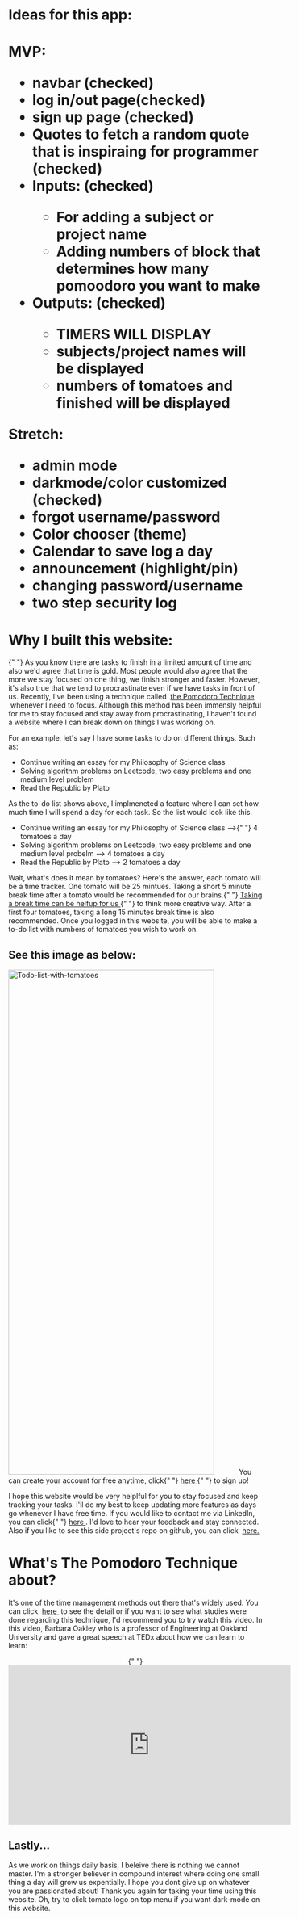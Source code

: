 <h1>Ideas for this app:<h1>

MVP:

<ul>
    <li>navbar (checked)</li> 
    <li>log in/out page(checked)</li>
    <li>sign up page (checked)</li>
    <li>Quotes to fetch a random quote that is inspiraing for programmer (checked)</li>
    <li>Inputs: (checked)</li>
        <ul>
            <li>For adding a subject or project name</li>
            <li>Adding numbers of block that determines how many pomoodoro you want to make</li>
        </ul>
    <li>Outputs: (checked)</li>
        <ul>
            <li>TIMERS WILL DISPLAY</li>
            <li>subjects/project names will be displayed</li>
            <li>numbers of tomatoes and finished will be displayed</li>
        </ul>
</ul>

Stretch:

<ul>
    <li>admin mode</li>
    <li>darkmode/color customized (checked)</li>
    <li>forgot username/password</li>
    <li>Color chooser (theme)</li>
    <li>Calendar to save log a day</li>
    <li>announcement (highlight/pin)</li>
    <li>changing password/username</li>
    <li>two step security log</li>
</ul>

<h1>Why I built this website:</h1>
      <p>
        {" "}
        As you know there are tasks to finish in a limited amount of time and
        also we'd agree that time is gold. Most people would also agree that the
        more we stay focused on one thing, we finish stronger and faster.
        However, it's also true that we tend to procrastinate even if we have
        tasks in front of us. Recently, I've been using a technique called&nbsp;
        <a
          style={{ color: "tomato" }}
          href="https://francescocirillo.com/pages/pomodoro-technique"
          target="_blank"
        >
          the Pomodoro Technique
        </a>
        &nbsp;whenever I need to focus. Although this method has been immensly
        helpful for me to stay focused and stay away from procrastinating, I
        haven't found a website where I can break down on things I was working
        on.
      </p>
      <p>
        For an example, let's say I have some tasks to do on different things.
        Such as:
        <ul>
          <li>Continue writing an essay for my Philosophy of Science class</li>
          <li>
            Solving algorithm problems on Leetcode, two easy problems and one
            medium level problem
          </li>
          <li>
            Read <span style={{ fontStyle: "italic" }}>the Republic</span> by
            Plato
          </li>
        </ul>
        As the to-do list shows above, I implmeneted a feature where I can set
        how much time I will spend a day for each task. So the list would look
        like this.
        <ul>
          <li>
            Continue writing an essay for my Philosophy of Science class -->{" "}
            <span style={{ color: "tomato" }}>4 tomatoes </span>a day
          </li>
          <li>
            Solving algorithm problems on Leetcode, two easy problems and one
            medium level probelm -->
            <span style={{ color: "tomato" }}> 4 tomatoes </span> a day
          </li>
          <li>
            Read <span style={{ fontStyle: "italic" }}>the Republic</span> by
            Plato --> <span style={{ color: "tomato" }}> 2 tomatoes </span>a day
          </li>
        </ul>
        Wait, what's does it mean by tomatoes? Here's the answer, each tomato
        will be a time tracker. One tomato will be 25 mintues. Taking a short 5
        minute break time after a tomato would be recommended for our brains.{" "}
        <a
          href="https://www.linkedin.com/in/joo-woon-kang-2515ab1a2/"
          target="_blank"
        >
          Taking a break time can be helfup for us
        </a>{" "}
        to think more creative way. After a first four tomatoes, taking a long
        15 minutes break time is also recommended. Once you logged in this
        website, you will be able to make a to-do list with numbers of tomatoes
        you wish to work on.
      </p>
      <h2> See this image as below:</h2>
      <p>
        <img
          src="todo-list-with-tomatoes.png"
          alt="Todo-list-with-tomatoes"
          width="90%"
          height="1000vh"
          className="image"
        ></img>
        You can create your account for free anytime, click{" "}
        <a
          href="https://side-project-a-drop-a-day.vercel.app/signup"
          target="_blank"
        >
          here
        </a>{" "}
        to sign up!
      </p>
      <p>
        I hope this website would be very helplful for you to stay focused and
        keep tracking your tasks. I'll do my best to keep updating more features
        as days go whenever I have free time. If you would like to contact me
        via LinkedIn, you can click{" "}
        <a
          href="https://www.linkedin.com/in/joo-woon-kang-2515ab1a2/"
          target="_blank"
        >
          here
        </a>
        . I'd love to hear your feedback and stay connected. Also if you like to
        see this side project's repo on github, you can click&nbsp;
        <a
          href="https://github.com/joowoonk/Side-Project-A-Drop-A-Day"
          target="_blank"
        >
          here.
        </a>
      </p>
        <h1>What's The Pomodoro Technique about?</h1>
      <p>
        It's one of the time management methods out there that's widely used.
        You can click&nbsp;
        <a
          href="https://francescocirillo.com/pages/pomodoro-technique"
          target="_blank"
        >
          here
        </a>
        &nbsp;to see the detail or if you want to see what studies were done
        regarding this technique, I'd recommend you to try watch this video. In
        this video, Barbara Oakley who is a professor of Engineering at Oakland
        University and gave a great speech at TEDx about how we can learn to
        learn:
        <center>
          {" "}
          <iframe
            width="560"
            height="315"
            className="video"
            src="https://www.youtube.com/embed/O96fE1E-rf8"
            frameborder="0"
            allow="accelerometer; autoplay; encrypted-media; gyroscope; picture-in-picture"
            allowfullscreen
          ></iframe>
        </center>
        <h2>Lastly...</h2>
        As we work on things daily basis, I beleive there is nothing we cannot
        master. I'm a stronger believer in compound interest where doing one
        small thing a day will grow us expentially. I hope you dont give up on
        whatever you are passionated about! Thank you again for taking your time
        using this website. Oh, try to click tomato logo on top menu if you want
        dark-mode on this website.
      </p>
